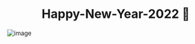 <div align="center">

# Happy-New-Year-2022 🎈
</div>

![image](https://github.com/Mindula-Dilthushan/Happy-New-Year-2k22/blob/master/assets/HNY.gif)
